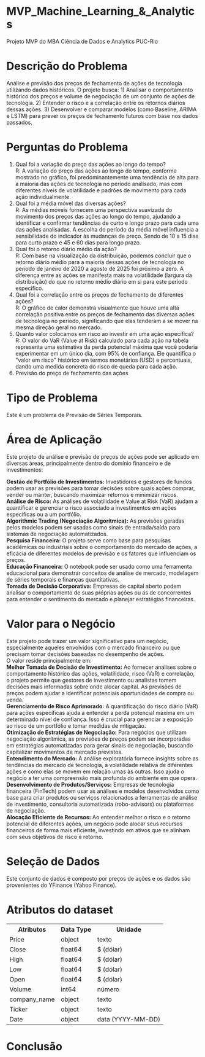 # MVP_Machine_Learning_&_Analytics
Projeto MVP do MBA Ciência de Dados e Analytics PUC-Rio

<h1><b> Descrição do Problema </b></h1>
Análise e previsão dos preços de fechamento de ações de tecnologia utilizando dados históricos.
O projeto busca:
1) Analisar o comportamento histórico dos preços e volume de negociação de um conjunto de ações de tecnologia.
2) Entender o risco e a correlação entre os retornos diários dessas ações.
3) Desenvolver e comparar modelos (como Baseline, ARIMA e LSTM) para prever os preços de fechamento futuros com base nos dados passados.

<h1><b> Perguntas do Problema </b></h1>

1. Qual foi a variação do preço das ações ao longo do tempo?
  <br>R: A variação do preço das ações ao longo do tempo, conforme mostrado no gráfico, foi predominantemente uma tendência de alta para a maioria das ações de tecnologia no período analisado, mas com diferentes níveis de volatilidade e padrões de movimento para cada ação individualmente.<br>
2. Qual foi a média móvel das diversas ações?
  <br>R: As médias móveis fornecem uma perspectiva suavizada do movimento dos preços das ações ao longo do tempo, ajudando a identificar e confirmar tendências de curto e longo prazo para cada uma das ações analisadas. A escolha do período
da média móvel influencia a sensibilidade do indicador às mudanças de preço. Sendo de 10 a 15 dias para curto prazo e 45 e 60 dias para longo prazo.<br>
3. Qual foi o retorno diário médio da ação?
  <br>R: Com base na visualização da distribuição, podemos concluir que o retorno diário médio para a maioria dessas ações de tecnologia no período de janeiro de 2020 a agosto de 2025 foi próximo a zero. A diferença entre as ações se manifesta mais na volatilidade (largura da distribuição) do que no retorno médio diário em si para este período específico.<br>
4. Qual foi a correlação entre os preços de fechamento de diferentes ações?
  <br>R: O gráfico de calor demonstra visualmente que houve uma alta correlação positiva entre os preços de fechamento das diversas ações de tecnologia no período, significando que elas tenderam a se mover na mesma direção geral no mercado.<br>
5. Quanto valor colocamos em risco ao investir em uma ação específica?
  <br>R: O valor do VaR (Value at Risk) calculado para cada ação na tabela representa uma estimativa da perda potencial máxima que você poderia experimentar em um único dia, com 95% de confiança. Ele quantifica o "valor em risco" histórico em termos monetários (USD) e percentuais, dando uma medida concreta do risco de queda para cada ação.<br>
6. Previsão do preço de fechamento das ações
  
<h1><b> Tipo de Problema </b></h1>
Este é um problema de Previsão de Séries Temporais.

<h1><b> Área de Aplicação </b></h1>
Este projeto de análise e previsão de preços de ações pode ser aplicado em diversas áreas, principalmente dentro do domínio financeiro e de investimentos:<br>

<b>Gestão de Portfólio de Investimentos:</b> Investidores e gestores de fundos podem usar as previsões para tomar decisões sobre quais ações comprar, vender ou manter, buscando maximizar retornos e minimizar riscos.<br>
<b>Análise de Risco:</b> As análises de volatilidade e Value at Risk (VaR) ajudam a quantificar e gerenciar o risco associado a investimentos em ações específicas ou a um portfólio.<br>
<b>Algorithmic Trading (Negociação Algorítmica):</b> As previsões geradas pelos modelos podem ser usadas como sinais de entrada/saída para sistemas de negociação automatizados.<br>
<b>Pesquisa Financeira:</b> O projeto serve como base para pesquisas acadêmicas ou industriais sobre o comportamento do mercado de ações, a eficácia de diferentes modelos de previsão e os fatores que influenciam os preços.<br>
<b>Educação Financeira:</b> O notebook pode ser usado como uma ferramenta educacional para demonstrar conceitos de análise de mercado, modelagem de séries temporais e finanças quantitativas.<br>
<b>Tomada de Decisão Corporativa:</b> Empresas de capital aberto podem analisar o comportamento de suas próprias ações ou as de concorrentes para entender o sentimento do mercado e planejar estratégias financeiras.<br>

<h1><b> Valor para o Negócio </b></h1>
Este projeto pode trazer um valor significativo para um negócio, especialmente aqueles envolvidos com o mercado financeiro ou que precisam tomar decisões baseadas no desempenho de ações.<br>
O valor reside principalmente em:<br>
<b>Melhor Tomada de Decisão de Investimento:</b> Ao fornecer análises sobre o comportamento histórico das ações, volatilidade, risco (VaR) e correlação, o projeto permite que gestores de investimento ou analistas tomem decisões mais informadas sobre onde alocar capital. As previsões de preços podem ajudar a identificar potenciais oportunidades de compra ou venda.<br>
<b>Gerenciamento de Risco Aprimorado:</b> A quantificação do risco diário (VaR) para ações específicas ajuda a entender a perda potencial máxima em um determinado nível de confiança. Isso é crucial para gerenciar a exposição ao risco de um portfólio e tomar medidas de mitigação.<br>
<b>Otimização de Estratégias de Negociação:</b> Para negócios que utilizam negociação algorítmica, as previsões de preços podem ser incorporadas em estratégias automatizadas para gerar sinais de negociação, buscando capitalizar movimentos de mercado previstos.<br>
<b>Entendimento do Mercado:</b> A análise exploratória fornece insights sobre as tendências do mercado de tecnologia, a volatilidade relativa de diferentes ações e como elas se movem em relação umas às outras. Isso ajuda o negócio a ter uma compreensão mais profunda do ambiente em que opera.<br>
<b>Desenvolvimento de Produtos/Serviços:</b> Empresas de tecnologia financeira (FinTech) podem usar as análises e modelos desenvolvidos como base para criar produtos ou serviços relacionados a ferramentas de análise de investimento, consultoria automatizada (robo-advisors) ou plataformas de negociação.<br>
<b>Alocação Eficiente de Recursos:</b> Ao entender melhor o risco e o retorno potencial de diferentes ações, um negócio pode alocar seus recursos financeiros de forma mais eficiente, investindo em ativos que se alinham com seus objetivos de risco e retorno.<br>

<h1><b> Seleção de Dados </b></h1>

Este conjunto de dados é composto por preços de ações e os dados são provenientes do YFinance (Yahoo Finance).

<h1><b> Atributos do dataset</b></h1>
<table>
        <tr>
            <th>Atributos</th>
            <th>Data Type</th>
            <th>Unidade</th>
        </tr>
        <tr>
            <td>Price</td>
            <td>object</td>
            <td>texto</td>
        </tr>
        <tr>            
            <td>Close</td>
            <td>float64</td>
            <td>$ (dólar)</td>            
        </tr>
        <tr>            
            <td>High</td>
            <td>float64</td>
            <td>$ (dólar)</td>            
        </tr>
        <tr>
            <td>Low</td>
            <td>float64</td>
            <td>$ (dólar)</td>
        </tr>
        <tr>
            <td>Open</td>
            <td>float64</td>
            <td>$ (dólar)</td>
        </tr>
        <tr>
            <td>Volume</td>
            <td>int64</td>
            <td>número</td>
        </tr>
        <tr>
            <td>company_name</td>
            <td>object</td>
            <td>texto</td>
        </tr>
        <tr>
            <td>Ticker</td>
            <td>object</td>
            <td>texto</td>
        </tr>
        <tr>
            <td>Date</td>
            <td>object</td>
            <td>data (YYYY-MM-DD)</td>
        </tr>
    </table>
<h1>Conclusão</h1>
